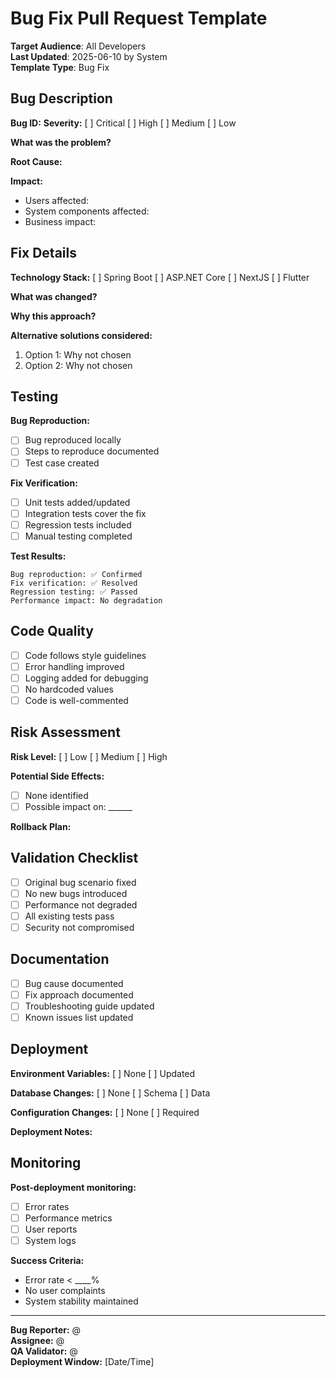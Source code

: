 # Bug Fix Pull Request Template

**Target Audience**: All Developers  
**Last Updated**: 2025-06-10 by System  
**Template Type**: Bug Fix

## Bug Description
**Bug ID:** 
**Severity:** [ ] Critical [ ] High [ ] Medium [ ] Low

**What was the problem?**
<!-- Clear description of the bug behavior -->

**Root Cause:**
<!-- Technical explanation of what caused the bug -->

**Impact:**
- Users affected: 
- System components affected:
- Business impact:

## Fix Details
**Technology Stack:** [ ] Spring Boot [ ] ASP.NET Core [ ] NextJS [ ] Flutter

**What was changed?**
<!-- Describe the fix implementation -->

**Why this approach?**
<!-- Justify the chosen solution -->

**Alternative solutions considered:**
1. Option 1: Why not chosen
2. Option 2: Why not chosen

## Testing
**Bug Reproduction:**
- [ ] Bug reproduced locally
- [ ] Steps to reproduce documented
- [ ] Test case created

**Fix Verification:**
- [ ] Unit tests added/updated
- [ ] Integration tests cover the fix
- [ ] Regression tests included
- [ ] Manual testing completed

**Test Results:**
```
Bug reproduction: ✅ Confirmed
Fix verification: ✅ Resolved
Regression testing: ✅ Passed
Performance impact: No degradation
```

## Code Quality
- [ ] Code follows style guidelines
- [ ] Error handling improved
- [ ] Logging added for debugging
- [ ] No hardcoded values
- [ ] Code is well-commented

## Risk Assessment
**Risk Level:** [ ] Low [ ] Medium [ ] High

**Potential Side Effects:**
- [ ] None identified
- [ ] Possible impact on: ______

**Rollback Plan:**
<!-- How to quickly revert if issues arise -->

## Validation Checklist
- [ ] Original bug scenario fixed
- [ ] No new bugs introduced
- [ ] Performance not degraded
- [ ] All existing tests pass
- [ ] Security not compromised

## Documentation
- [ ] Bug cause documented
- [ ] Fix approach documented
- [ ] Troubleshooting guide updated
- [ ] Known issues list updated

## Deployment
**Environment Variables:** [ ] None [ ] Updated

**Database Changes:** [ ] None [ ] Schema [ ] Data

**Configuration Changes:** [ ] None [ ] Required

**Deployment Notes:**
<!-- Any special deployment considerations -->

## Monitoring
**Post-deployment monitoring:**
- [ ] Error rates
- [ ] Performance metrics
- [ ] User reports
- [ ] System logs

**Success Criteria:**
- Error rate < ____%
- No user complaints
- System stability maintained

---
**Bug Reporter:** @  
**Assignee:** @  
**QA Validator:** @  
**Deployment Window:** [Date/Time]
